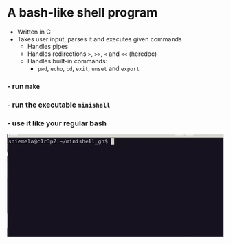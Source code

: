 # A bash-like shell program


* Written in C
* Takes user input, parses it and executes given commands
  * Handles pipes
  * Handles redirections ``>``, ``>>``, ``<`` and ``<<`` (heredoc)
  * Handles built-in commands:
    * ``pwd``, ``echo``, ``cd``, ``exit``, ``unset`` and ``export``
   
### **- run ``make``**
### **- run the executable ``minishell``**
### **- use it like your regular bash**

![preview](https://github.com/JiggyStardust/minishell/blob/main/minishell.gif)
